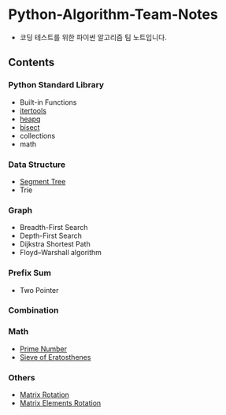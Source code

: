 # Python-Algorithm-Team-Notes

- 코딩 테스트를 위한 파이썬 알고리즘 팀 노트입니다.     

## Contents

### Python Standard Library

- Built-in Functions
- [itertools](/Python%20Standard%20Library/itertools.py)
- [heapq](/Python%20Standard%20Library/heapq.py)
- [bisect](/Python%20Standard%20Library/bisect.py)
- collections
- math

### Data Structure

- [Segment Tree](/Data%20Structure/segment_tree.py)
- Trie

### Graph

- Breadth-First Search
- Depth-First Search
- Dijkstra Shortest Path
- Floyd–Warshall algorithm

### Prefix Sum

- Two Pointer

### Combination

### Math

- [Prime Number](/Math/prime_number.py)
- [Sieve of Eratosthenes](/Math/sieve_of_eratosthenes.py)

### Others

- [Matrix Rotation](/Others/matrix_rotation.py)
- [Matrix Elements Rotation](/Others/matrix_elements_rotation.py)